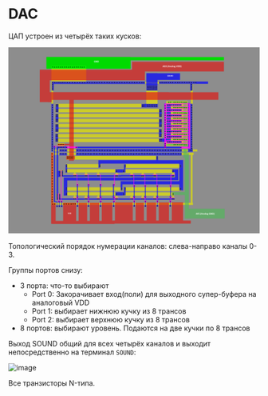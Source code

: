# DAC

ЦАП устроен из четырёх таких кусков:

![PSG_DAC](/imgstore/PSG_DAC.png)

Топологический порядок нумерации каналов: слева-направо каналы 0-3.

Группы портов снизу:
- 3 порта: что-то выбирают
   - Port 0: Закорачивает вход(поли) для выходного супер-буфера на аналоговый VDD
   - Port 1: выбирает нижнюю кучку из 8 трансов
   - Port 2: выбирает верхнюю кучку из 8 трансов
- 8 портов: выбирают уровень. Подаются на две кучки по 8 трансов

Выход SOUND общий для всех четырёх каналов и выходит непосредственно на терминал `SOUND`:

![image](/imstore/177565232-0ce7a949-0d31-4bbc-a9c0-457cbd9f13bc.png)

Все транзисторы N-типа.
